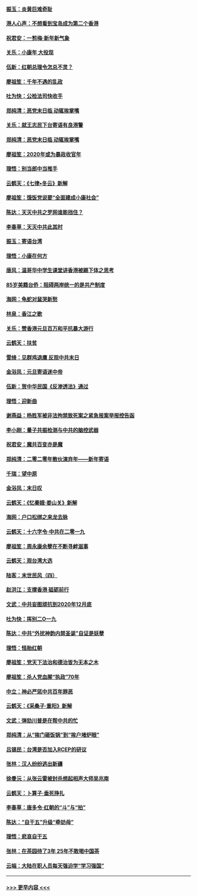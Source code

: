 #### [振玉：炎黄巨难奇耻](../pages/nsc993/n11779632.md?t=01100202) 
#### [港人心声：不想看到宝岛成为第二个香港](../pages/nsc993/n11778817.md?t=01100202) 
#### [祝君安：一剪梅‧新年新气象](../pages/nsc993/n11776340.md?t=01100202) 
#### [关乐：小康年 大役现](../pages/nsc993/n11774213.md?t=01100202) 
#### [伍新：红朝总理令怎总不灵？](../pages/nsc993/n11770813.md?t=01100202) 
#### [廖祖笙：千年不遇的乱政](../pages/nsc993/n11770373.md?t=01100202) 
#### [吐为快：公检法司快收手](../pages/nsc993/n11770359.md?t=01100202) 
#### [郑纯清：恶党末日临 动辄挨掌嘴](../pages/nsc993/n11769912.md?t=01100202) 
#### [关乐：就王志民下台寄语有良港警](../pages/nsc993/n11769903.md?t=01100202) 
#### [郑纯清：恶党末日临 动辄挨掌嘴](../pages/nsc993/n11769356.md?t=01100202) 
#### [廖祖笙：2020年或为暴政收官年](../pages/nsc993/n11768216.md?t=01100202) 
#### [理悟：别当郎中当推手](../pages/nsc993/n11768243.md?t=01100202) 
#### [云鹤天：《七律▪冬云》新解](../pages/nsc993/n11768204.md?t=01100202) 
#### [廖祖笙：饿饭党说要“全面建成小康社会”](../pages/nsc993/n11767482.md?t=01100202) 
#### [陈达：天灭中共之罗网谁能挡住？](../pages/nsc993/n11767465.md?t=01100202) 
#### [李春草：天灭中共此其时](../pages/nsc993/n11767452.md?t=01100202) 
#### [振玉：寄语台湾](../pages/nsc993/n11767432.md?t=01100202) 
#### [理悟：小康在何方](../pages/nsc993/n11767394.md?t=01100202) 
#### [唐风：温哥华中学生课堂讲香港被踢下体之思考](../pages/nsc993/n11766848.md?t=01100202) 
#### [85岁美籍台侨：阻碍两岸统一的是共产制度](../pages/nsc993/n11765043.md?t=01100202) 
#### [海网：龟蛇对鼠哭新愁](../pages/nsc993/n11764895.md?t=01100202) 
#### [林泉：香江之歌](../pages/nsc993/n11764415.md?t=01100202) 
#### [关乐：赞香港元旦百万和平抗暴大游行](../pages/nsc993/n11764382.md?t=01100202) 
#### [云鹤天：扶贫](../pages/nsc993/n11764245.md?t=01100202) 
#### [雪绮：见群鸡退鹰  反观中共末日](../pages/nsc993/n11762112.md?t=01100202) 
#### [金浴凤：元旦寄语迷中帝](../pages/nsc993/n11761788.md?t=01100202) 
#### [伍新：贺中华民国《反渗透法》通过](../pages/nsc993/n11761994.md?t=01100202) 
#### [理悟：迎新曲](../pages/nsc993/n11761152.md?t=01100202) 
#### [谢燕益：杨胜军被非法拘禁致死案之紧急报案举报控告函](../pages/nsc993/n11756134.md?t=01100202) 
#### [李小刚：量子共振检测与中共的脑控武器](../pages/nsc993/n11754518.md?t=01100202) 
#### [祝君安：魔共百变亦是魔](../pages/nsc993/n11754469.md?t=01100202) 
#### [郑纯清：二零二零年散伙演弃年——新年寄语](../pages/nsc993/n11754195.md?t=01100202) 
#### [千瑞：望中原](../pages/nsc993/n11754159.md?t=01100202) 
#### [金浴凤：末日叹](../pages/nsc993/n11752359.md?t=01100202) 
#### [云鹤天：《忆秦娥‧娄山关》新解](../pages/nsc993/n11752348.md?t=01100202) 
#### [海网：户口松绑之来龙去脉](../pages/nsc993/n11752328.md?t=01100202) 
#### [云鹤天：十六字令‧中共在二零一九](../pages/nsc993/n11752305.md?t=01100202) 
#### [廖祖笙：周永康余孽在不断寻衅滋事](../pages/nsc993/n11751013.md?t=01100202) 
#### [云鹤天：观台湾大选](../pages/nsc993/n11751007.md?t=01100202) 
#### [陆客：末世民风（四）](../pages/nsc993/n11749203.md?t=01100202) 
#### [赵洪江：支撑香港 砥砺前行](../pages/nsc993/n11748482.md?t=01100202) 
#### [文武：中共妄图顽抗到2020年12月底](../pages/nsc993/n11748446.md?t=01100202) 
#### [吐为快：挥别二O一九](../pages/nsc993/n11748411.md?t=01100202) 
#### [陈达：中共“外扰神韵内禁圣诞”自证是妖孽](../pages/nsc993/n11748226.md?t=01100202) 
#### [理悟：怪胎红朝](../pages/nsc993/n11748206.md?t=01100202) 
#### [廖祖笙：党天下法治和德治皆为无本之木](../pages/nsc993/n11748135.md?t=01100202) 
#### [廖祖笙：杀人党血腥“执政”70年](../pages/nsc993/n11745144.md?t=01100202) 
#### [中立：神必严惩中共百年罪恶](../pages/nsc993/n11744970.md?t=01100202) 
#### [云鹤天：《采桑子‧重阳》新解](../pages/nsc993/n11744948.md?t=01100202) 
#### [文武：弹劾川普是在帮中共的忙](../pages/nsc993/n11744758.md?t=01100202) 
#### [郑纯清：从“挨门砸饭锅”到“挨户堵炉眼”](../pages/nsc993/n11744745.md?t=01100202) 
#### [吕锡民：台湾是否加入RCEP的研议](../pages/nsc993/n11744701.md?t=01100202) 
#### [张林：汉人纷纷逃出新疆](../pages/nsc993/n11743530.md?t=01100202) 
#### [徐曼沅：从张云雷被封杀想起相声大师吴兆南](../pages/nsc993/n11741816.md?t=01100202) 
#### [云鹤天：卜算子‧垂死挣扎](../pages/nsc993/n11739956.md?t=01100202) 
#### [李春草：唐多令‧红朝的“斗”与“拍”](../pages/nsc993/n11739830.md?t=01100202) 
#### [陈达：“自干五”升级“牵妨母”](../pages/nsc993/n11739724.md?t=01100202) 
#### [理悟：悲哀自干五](../pages/nsc993/n11739547.md?t=01100202) 
#### [张林：在茶园待了3年 25年不敢喝中国茶](../pages/nsc993/n11739240.md?t=01100202) 
#### [云端：大陆在职人员每天强迫学“学习强国”](../pages/nsc993/n11738735.md?t=01100202) 

----
#### [ >>> 更早内容 <<< ](../indexes/nsc993-earlier.md)
